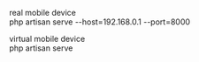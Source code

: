 real mobile device <br/>
php artisan serve --host=192.168.0.1 --port=8000

virtual mobile device <br/>
php artisan serve
